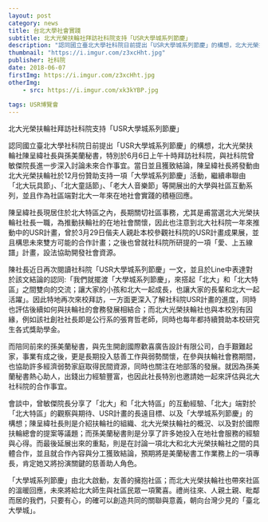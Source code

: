 ```yaml
---
layout: post
category: news
title: 台北大學社會實踐
subtitle: 北大光榮扶輪社拜訪社科院支持「USR大學城系列節慶」
description: "認同國立臺北大學社科院日前提出「USR大學城系列節慶」的構想，北大光榮扶輪社陳呈緯社長與孫美蘭秘書，特別於6月6日上午十時拜訪社科院..."
thumbnail: "https://i.imgur.com/z3xcHht.jpg"
publisher: 社科院
date: 2018-06-07
firstImg: https://i.imgur.com/z3xcHht.jpg
otherImg:
    - src: https://i.imgur.com/xk3kYBP.jpg
    
tags: USR博覽會
---
```


北大光榮扶輪社拜訪社科院支持「USR大學城系列節慶」

認同國立臺北大學社科院日前提出「USR大學城系列節慶」的構想，北大光榮扶輪社陳呈緯社長與孫美蘭秘書，特別於6月6日上午十時拜訪社科院，與社科院曾敏傑院長進一步深入討論未來合作事宜。當日並且獲致結論，陳呈緯社長將發動由北大光榮扶輪社於12月份贊助支持一項「大學城系列節慶」活動，繼續串聯由「北大玩具節」、「北大童話節」、「老大人音樂節」等開展出的大學與社區互動系列，並且作為社區端對北大一年來在地社會實踐的積極回應。

陳呈緯社長現居住於北大特區之內，長期關切社區事務，尤其是甫當選北大光榮扶輪社社長一職，為推動扶輪社的在地社會關懷，因此也注意到北大社科院一年來推動中的USR計畫，曾於3月29日偕夫人親赴本校參觀社科院的USR計畫成果展，並且構思未來雙方可能的合作計畫；之後也曾就社科院所研提的一項「愛、上五線譜」計畫，設法協助開發社會資源。

陳社長近日再次閱讀社科院「USR大學城系列節慶」一文，並且於Line中表達對於該文結論的認同:「我們就擺渡「大學城系列節慶」，來搭起「北大」和「北大特區」之間雙向的交流；讓大家的小孩和北大一起成長，也讓大家的長輩和北大一起活躍」。因此特地再次來校拜訪，一方面更深入了解社科院USR計畫的進度，同時也評估後續如何與扶輪社的會務發展相結合；而北大光榮扶輪社也與本校別有因緣，例如該社創社社長即是公行系的張育哲老師，同時也每年都持續贊助本校研究生各式獎助學金。

而陪同前來的孫美蘭秘書，與先生開創國際歡喜廣告設計有限公司，白手艱難起家，事業有成之後，更是長期投入慈善工作與弱勢關懷，在參與扶輪社會務期間，也協助許多經濟弱勢家庭取得民間資源，同時也關注在地部落的發展。就因為孫美蘭秘書熱心助人，出錢出力經驗豐富，也因此社長特別也邀請她一起來評估與北大社科院的合作事宜。

會談中，曾敏傑院長分享了「北大」和「北大特區」的互動經驗、「北大」端對於「北大特區」的觀察與期待、USR計畫的長遠目標、以及「大學城系列節慶」的構想；陳呈緯社長則是介紹扶輪社的組織、北大光榮扶輪社的概況、以及對於國際扶輪總會的提案等議題；而孫美蘭秘書則是分享了許多她投入在地社會服務的經驗與心得。而最後延展出來的重點，則是在討論一項北大和北大光榮扶輪社之間的具體合作，並且就合作內容與分工獲致結論，預期將是美蘭秘書工作業務上的一項專長，肯定她又將扮演關鍵的慈善助人角色。

「大學城系列節慶」由北大啟動，友善的擁抱社區；而北大光榮扶輪社也帶來社區的溫暖回應，未來將給北大師生與社區民眾一項驚喜。禮尚往來、人親土親、毗鄰而居的我們，只要有心，的確可以創造共同的關聯與意義，朝向台灣少見的「臺北大學城」。
